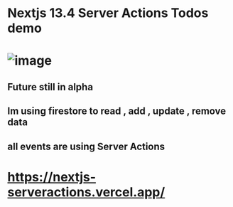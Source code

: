 # Nextjs 13.4 Server Actions Todos demo

# ![image](https://github.com/UGoingNoWhereBoy/Nextjs-Server-Actions/assets/103299832/28e79cd7-ac64-401a-b78f-9dbf9cd1be31)


## Future still in alpha
## Im using firestore to read , add , update , remove data
## all events are using Server Actions

# https://nextjs-serveractions.vercel.app/
